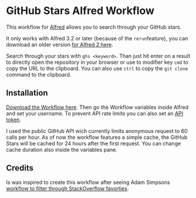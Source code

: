 GitHub Stars Alfred Workflow
============================

This workflow for [Alfred](https://www.alfredapp.com/) allows you to search through your GitHub stars.

It only works with Alfred 3.2 or later (because of the `rerun`feature), you can download an older version [for Alfred 2 here](https://github.com/stroebjo/alfred-github-stars/releases/tag/v1.4).

Search through your stars with `ghs <keyword>`. Than just hit enter on a result to directly open the repository in your browser or use to modifier key `cmd` to copy the URL to the clipboard. You can also use `ctrl` to copy the `git clone` command to the clipboard.

Installation
------------

[Download the Workflow here](https://github.com/stroebjo/alfred-github-stars/releases). Then go the Workflow variables inside Alfred and set your username. To prevent API rate limits you can also set an [API token](https://github.com/settings/tokens).

I used the public GitHub API wich currently limits anonymous request to 60 calls per hour. As of now the workflow features a simple cache, the GitHub Stars will be cached for 24 hours after the first request. You can change cache duration also inside the variables pane.

Credits
-------

Is was inspired to create this workflow after seeing Adam Simpsons [workflow to filter through StackOverflow favorties](https://github.com/asimpson/stackoverflow-favorites-alfred-workflow).


